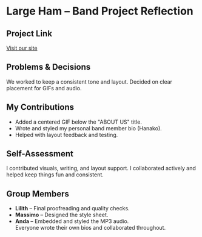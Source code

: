 # Large Ham – Band Project Reflection

## Project Link  
[Visit our site](https://lilithmode.github.io)

## Problems & Decisions  
We worked to keep a consistent tone and layout. Decided on clear placement for GIFs and audio.

## My Contributions  
- Added a centered GIF below the "ABOUT US" title.  
- Wrote and styled my personal band member bio (Hanako).  
- Helped with layout feedback and testing.

## Self-Assessment  
I contributed visuals, writing, and layout support. I collaborated actively and helped keep things fun and consistent.

## Group Members  
- **Lilith** – Final proofreading and quality checks.  
- **Massimo** – Designed the style sheet.  
- **Anda** – Embedded and styled the MP3 audio.  
Everyone wrote their own bios and collaborated throughout.
